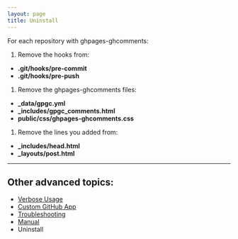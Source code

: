 ```yaml
---
layout: page
title: Uninstall
---
```


For each repository with ghpages-ghcomments:

 1. Remove the hooks from:
  * **.git/hooks/pre-commit**
  * **.git/hooks/pre-push**
 1. Remove the ghpages-ghcomments files:
  * **_data/gpgc.yml**
  * **\_includes/gpgc_comments.html**
  * **public/css/ghpages-ghcomments.css**
 1. Remove the lines you added from:
  * **_includes/head.html**
  * **_layouts/post.html**

---

## Other advanced topics:

* [Verbose Usage](../verbose-usage)
* [Custom GitHub App](../custom-github-app)
* [Troubleshooting](../troubleshooting)
* [Manual](../manual)
* Uninstall

